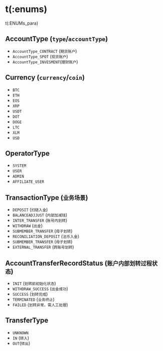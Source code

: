 # t(:enums)
t(:ENUMs_para)

## AccountType (`type`/`accountType`)
* `AccountType_CONTRACT` (`期货账户`)
* `AccountType_SPOT`     (`现货账户`)
* `AccountType_INVESMENT`(`理财账户`)

## Currency (`currency`/`coin`)
* `BTC`
* `ETH`
* `EOS`
* `XRP`
* `USDT`
* `DOT`
* `DOGE`
* `LTC`
* `XLM`
* `USD`

## OperatorType
* `SYSTEM`
* `USER`
* `ADMIN`
* `AFFILIATE_USER`

## TransactionType (`业务场景`)
* `DEPOSIT` (`扫链入金`)
* `BALANCEADJJUST` (`内部加减钱`)
* `INTER_TRANSFER` (`账号内划转`)
* `WITHDRAW` (`出金`)
* `SUBMEMBER_TRANSFER` (`母子划转`)
* `RECONILIATION_DEPOSIT` (`法币入金`)
* `SUBMEMBER_TRANSFER` (`母子划转`)
* `EXTERNAL_TRANSFER` (`跨账号划转`)

## AccountTransferRecordStatus (`账户内部划转过程状态`)
* `INIT` (`划转前初始化状态`)
* `WITHDRAW_SUCCESS` (`出金成功`)
* `SUCCESS` (`划转完成`)
* `TERMINATED` (`业务终止`)
* `FAILED` (`划转异常，需人工处理`)

## TransferType
* `UNKNOWN`
* `IN` (`转入`)
* `OUT`(`转出`)
